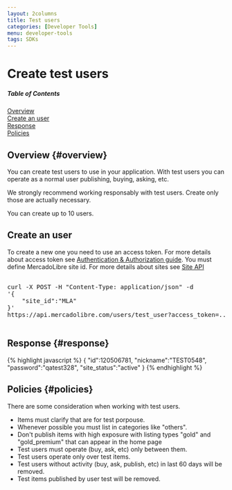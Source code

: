 ```yaml
---
layout: 2columns
title: Test users
categories: [Developer Tools]
menu: developer-tools
tags: SDKs
---
```


# Create test users

<div class="contents">
  <h5>Table of Contents</h5>
  <dl>
    <dt><a href="javascript:void(0)" onClick="goToByScroll('overview')">Overview</a></dt>
    <dt><a href="javascript:void(0)" onClick="goToByScroll('create-user')">Create an user</a></dt>
    <dt><a href="javascript:void(0)" onClick="goToByScroll('response')">Response</a></dt>
    <dt><a href="javascript:void(0)" onClick="goToByScroll('Policies')">Policies</a></dt>
  </dl>
</div>

## Overview {#overview}

You can create test users to use in your application. With test users you can operate as a normal user publishing, buying, asking, etc. 

We strongly recommend working responsably with test users. Create only those are actually necessary.  

You can create up to 10 users.

## Create an user 

To create a new one you need to use an access token. For more details about access token see [Authentication &amp; Authorization guide](/authentication-and-authorization). You must define MercadoLibre site id. For more details about sites see [Site API](https://api.mercadolibre.com/sites)

<pre class="terminal">

curl -X POST -H "Content-Type: application/json" -d
'{
 	"site_id":"MLA"
}'
https://api.mercadolibre.com/users/test_user?access_token=...

</pre>

## Response {#response}

{% highlight javascript %}
{
	"id":120506781,
	"nickname":"TEST0548",
	"password":"qatest328",
	"site_status":"active"
}
{% endhighlight %}

## Policies {#policies}

There are some consideration when working with test users.

<ul class="ch-list parameters">
	<li>Items must clarify that are for test porpouse. </li>
	<li>Whenever possible you must list in categories like "others". </li>
	<li>Don't publish items with high exposure with listing types "gold" and "gold_premium" that can appear in the home page</li>
	<li>Test users must operate (buy, ask, etc) only between them.</li>
	<li>Test users operate only over test items.</li>
	<li>Test users without activity (buy, ask, publish, etc) in last 60 days will be removed.</li>
	<li>Test items published by user test will be removed.</li>
</ul>




